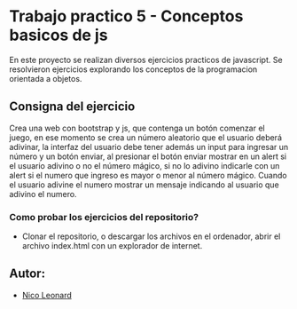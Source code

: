 # Trabajo practico 5 - Conceptos basicos de js
En este proyecto se realizan diversos ejercicios practicos de javascript. Se resolvieron ejercicios explorando los conceptos de la programacion orientada a objetos. 

## Consigna del ejercicio
 Crea una web con bootstrap y js, que contenga un botón comenzar el juego, en ese momento se crea un número aleatorio que el usuario deberá adivinar, la interfaz del usuario debe tener además un input para ingresar un número y un botón enviar, al presionar el botón enviar mostrar en un alert si el usuario adivino o no el número mágico, si no lo adivino indicarle con un alert si el numero que ingreso es mayor o menor al número mágico.
Cuando el usuario adivine el numero mostrar un mensaje indicando al usuario que adivino el numero.


### Como probar los ejercicios del repositorio?
- Clonar el repositorio, o descargar los archivos en el ordenador, abrir el archivo index.html con un explorador de internet.

## Autor:
- [Nico Leonard](https://github.com/nicoleonard)